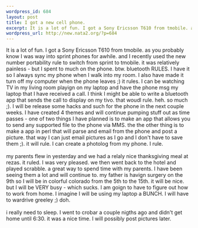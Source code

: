 ```yaml
--- 
wordpress_id: 684
layout: post
title: I got a new cell phone.
excerpt: It is a lot of fun. I got a Sony Ericsson T610 from tmobile. as you probably know I was way into sprint phones for awhile. and I recently used the new number portability rule to switch from sprint to tmobile. it was relatively painless - but I spent to much on the phone. btw. bluetooth RULES. I have it so I always sync my phone when I walk into my room. I also have made it turn off my computer wh...
wordpress_url: http://new.nata2.org/?p=684
---
```

It is a lot of fun. I got a Sony Ericsson T610 from tmobile. as you probably know I was way into sprint phones for awhile. and I recently used the new number portability rule to switch from sprint to tmobile. it was relatively painless - but I spent to much on the phone. btw. bluetooth RULES. I have it so I always sync my phone when I walk into my room. I also have made it turn off my computer when the phone leaves ;) it rules. I can be watching TV in my living room playign on my laptop and have the phone msg my laptop that I have received a call. I think I might be able to write a bluetooth app that sends the call to display on my tivo. that woudl rule. heh. so much ;). I will be release some hacks and such for the phone in the next couple weeks. I have created 4 themes and will continue pumping stuff out as time passes - one of two things I have planned is to make an app that allows you to send any supported file to the phone via MMS. the the other thing is to make a app in perl that will parse and email from the phone and post a picture. that way I can just email pictures as I go and I don't have to save them ;). it will rule. I can create a photolog from my phone. I rule.<br/><br/>my parents flew in yesterday and we had a relaly nice thanksgiving meal at rezas. it ruled. I was very pleased. we then went back to the hotel and played scrabble. a great way to spend time with my parents. I have been seeing them a lot and will continue to. my father is havign surgery on the 9th so I will be in colorful colorado from the 5th to the 15th. it will be nice. but I will be VERY busy - which sucks. I am goign to have to figure out how to work from home. I imagine I will be using my laptop a BUNCH. I will have to wardrive greeley ;) doh. 
<br/><br/>i really need to sleep. I went to crobar a couple nigths ago and didn't get home until 6:30. it was a nice time. I will possibly post pictures later. 
